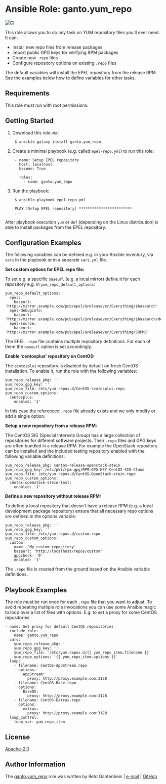 Ansible Role: ganto.yum_repo
============================

[![CI](https://github.com/ganto/ansible-yum_repo/workflows/CI/badge.svg?event=push)](https://github.com/ganto/ansible-yum_repo/actions?query=workflow%3ACI)

This role allows you to do any task on YUM repository files you'll ever need. It can:

- Install new repo files from release packages
- Import public GPG keys for verifying RPM packages
- Create new `.repo` files
- Configure repository options on existing `.repo` files

The default variables will install the EPEL repository from the release RPM. See the examples below how to define variables for other tasks.


Requirements
------------

This role must run with root permissions.


Getting Started
---------------

1. Download this role via:

        $ ansible-galaxy install ganto.yum_repo

2. Create a minimal playbook (e.g. called `epel-repo.yml`) to run this role:

        - name: Setup EPEL repository
          host: localhost
          become: True

          roles:
            - name: ganto.yum_repo

3. Run the playbook:

        $ ansible-playbook epel-repo.yml

        PLAY [Setup EPEL repository] ************************
        ...


After playbook execution `yum` or `dnf` (depending on the Linux distribution) is able to install packages from the EPEL repository.


Configuration Examples
----------------------

The following variables can be defined e.g. in your Ansible inventory, via `vars` in the playbook or in a separate `vars.yml` file.

**Set custom options for EPEL repo file:**

To set e.g. a specific `baseurl` (e.g. a local mirror) define it for each repository e.g. in `yum_repo_default_options`:

    yum_repo_default_options:
      epel:
        baseurl: 'http://mirror.example.com/pub/epel/$releasever/Everything/$basearch'
      epel-debuginfo:
        baseurl: 'http://mirror.example.com/pub/epel/$releasever/Everything/$basearch/debug'
      epel-source:
        baseurl: 'http://mirror.example.com/pub/epel/$releasever/Everything/SRPMS'

The EPEL `.repo` file contains multiple repository definitions. For each of them the `baseurl` option is set accordingly.


**Enable 'centosplus' repository on CentOS:**

The `centosplus` repository is disabled by default on fresh CentOS installation. To enable it, run the role with the following variables:

    yum_repo_release_pkg: ''
    yum_repo_gpg_key: ''
    yum_repo_file: /etc/yum.repos.d/CentOS-centosplus.repo
    yum_repo_custom_options:
      centosplus:
        enabled: '1'

In this case the referenced `.repo` file already exists and we only modify or add a single option.


**Setup a new repository from a release RPM:**

The CentOS SIG (Special Interests Group) has a large collection of repositories for different software projects. Their `.repo` files and GPG keys are often bundled in a release RPM. For example the OpenStack repository can be installed and the included testing repository enabled with the following variable definitions:

    yum_repo_release_pkg: centos-release-openstack-stein
    yum_repo_gpg_key: /etc/pki/rpm-gpg/RPM-GPG-KEY-CentOS-SIG-Cloud
    yum_repo_file: /etc/yum.repos.d/CentOS-OpenStack-stein.repo
    yum_repo_custom_options:
      centos-openstack-stein-test:
        enabled: '1'


**Define a new repository without release RPM:**

To define a local repository that doesn't have a release RPM (e.g. a local development package repository) ensure that all necessary repo options are defined in the options variable:

    yum_repo_release_pkg: ''
    yum_repo_gpg_key: ''
    yum_repo_file: /etc/yum.repos.d/custom.repo
    yum_repo_custom_options:
      custom:
        name: 'My custom repository'
        baseurl: 'http://localhost/repos/custom'
        gpgcheck: '0'
        enabled: '1'

The `.repo` file is created from the ground based on the Ansible variable definitions.


Playbook Examples
-----------------

The role must be run once for each `.repo` file that you want to adjust. To avoid repeating multiple role invocations you can use some Ansible magic to loop over a list of files with options. E.g. to set a proxy for some CentOS repositories:

    - name: Set proxy for default CentOS repositories
      include_role:
        name: ganto.yum_repo
      vars:
        yum_repo_release_pkg: ''
        yum_repo_gpg_key: ''
        yum_repo_file: '/etc/yum.repos.d/{{ yum_repo_item.filename }}'
        yum_repo_options: '{{ yum_repo_item.options }}'
      loop:
        - filename: CentOS-AppStream.repo
          options:
            AppStream:
              proxy: http://proxy.example.com:3128
        - filename: CentOS-Base.repo
          options:
            BaseOS:
              proxy: http://proxy.example.com:3128
        - filename: CentOS-Extras.repo
          options:
            extras:
              proxy: http://proxy.example.com:3128
      loop_control:
        loop_var: yum_repo_item


License
-------

[Apache-2.0](https://spdx.org/licenses/Apache-2.0.html)


Author Information
------------------

The [ganto.yum_repo](https://galaxy.ansible.com/ganto/yum_repo) role was written by Reto Gantenbein | [e-mail](mailto:reto.gantenbein@linuxmonk.ch) | [GitHub](https://github.com/ganto)
